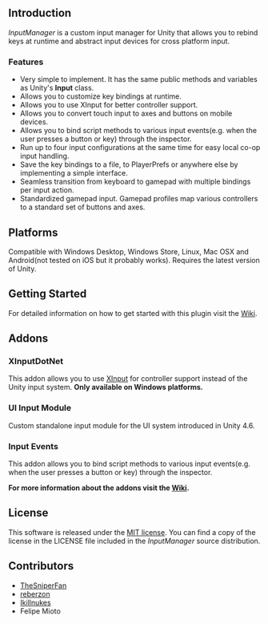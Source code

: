 ## Introduction
*InputManager* is a custom input manager for Unity that allows you to rebind keys at runtime and abstract input devices for cross platform input.

### Features
- Very simple to implement. It has the same public methods and variables as Unity's **Input** class.
- Allows you to customize key bindings at runtime.
- Allows you to use XInput for better controller support.
- Allows you to convert touch input to axes and buttons on mobile devices.
- Allows you to bind script methods to various input events(e.g. when the user presses a button or key) through the inspector.
- Run up to four input configurations at the same time for easy local co-op input handling.
- Save the key bindings to a file, to PlayerPrefs or anywhere else by implementing a simple interface.
- Seamless transition from keyboard to gamepad with multiple bindings per input action.
- Standardized gamepad input. Gamepad profiles map various controllers to a standard set of buttons and axes.

## Platforms
Compatible with Windows Desktop, Windows Store, Linux, Mac OSX and Android(not tested on iOS but it probably works). Requires the latest version of Unity.

## Getting Started
For detailed information on how to get started with this plugin visit the [Wiki](https://github.com/daemon3000/InputManager/wiki).

## Addons
### XInputDotNet
This addon allows you to use [XInput](https://github.com/speps/XInputDotNet) for controller support instead of the Unity input system. **Only available on Windows platforms.**

### UI Input Module
Custom standalone input module for the UI system introduced in Unity 4.6.

### Input Events
This addon allows you to bind script methods to various input events(e.g. when the user presses a button or key) through the inspector.

**For more information about the addons visit the [Wiki](https://github.com/daemon3000/InputManager/wiki).**

## License
This software is released under the [MIT license](http://opensource.org/licenses/MIT). You can find a copy of the license in the LICENSE file included in the *InputManager* source distribution.

## Contributors

- [TheSniperFan](https://github.com/TheSniperFan)
- [reberzon](https://github.com/reberzon)
- [Ikillnukes](https://github.com/Ikillnukes)
- Felipe Mioto
